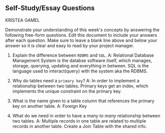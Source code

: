 ## Self-Study/Essay Questions

KRISTEA GAMEL

Demonstrate your understanding of this week's concepts by answering the following free-form questions. Edit this document to include your answers after each question. Make sure to leave a blank line above and below your answer so it is clear and easy to read by your project manager.

1. Explain the difference between `RDBMS` and `SQL`.
A: Relational Database Management System is the databse software itself, which manages, storage, querying, updating and everything in between. SQL is the language used to interact(query) with the system aka the RDBMS. 

2. Why do tables need a `primary key`?
A: In order to implement a relationship between two tables. Primary keys get an index, which implements the unique constraint on the primary key. 


3. What is the name given to a table column that references the primary key on another table.
A: Foreign Key


4. What do we need in order to have a _many to many_ relationship between two tables.
A: Multiple records in one table are related to multiple records in another table. Create a Join Table with the shared info. 